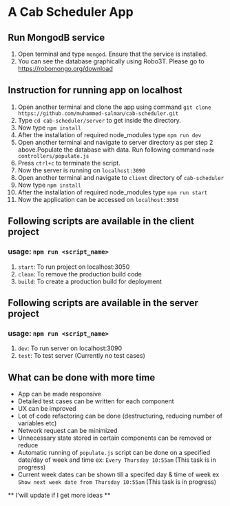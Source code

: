 # A Cab Scheduler App

## Run MongodB service
1. Open terminal and type `mongod`. Ensure that the service is installed.
2. You can see the database graphically using Robo3T. Please go to https://robomongo.org/download

## Instruction for running app on localhost

1. Open another terminal and clone the app using command `git clone https://github.com/muhammed-salman/cab-scheduler.git`
2. Type `cd cab-scheduler/server` to get inside the directory.
3. Now type `npm install`
4. After the installation of required node_modules type `npm run dev`
5. Open another terminal and navigate to server directory as per step 2 above.Populate the database with data. Run following command `node controllers/populate.js`
6. Press `ctrl+c` to terminate the script.
7. Now the server is running on `localhost:3090`
8. Open another terminal and navigate to `client` directory of `cab-scheduler`
9. Now type `npm install`
10. After the installation of required node_modules type `npm run start`
11. Now the application can be accessed on `localhost:3050`

## Following scripts are available in the client project

### usage: `npm run <script_name>`

1. `start`: To run project on localhost:3050
2. `clean`: To remove the production build code
3. `build`: To create a production build for deployment

## Following scripts are available in the server project

### usage: `npm run <script_name>`

1. `dev`: To run server on localhost:3090
2. `test`: To test server (Currently no test cases)

## What can be done with more time
- App can be made responsive
- Detailed test cases can be written for each component
- UX can be improved
- Lot of code refactoring can be done (destructuring, reducing number of variables etc)
- Network request can be minimized  
- Unnecessary state stored in certain components can be removed or reduce
- Automatic running of `populate.js` script can be done on a specified date/day of week and time ex: `Every Thursday 10:55am` (This task is in progress)
- Current week dates can be shown till a specifed day & time of week ex `Show next week date from Thursday 10:55am`  (This task is in progress)

** I'will update if I get more ideas **

